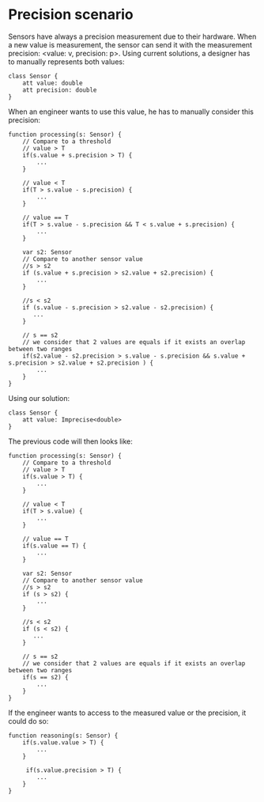 # Precision scenario

Sensors have always a precision measurement due to their hardware.
When a new value is measurement, the sensor can send it with the measurement precision: <value: v, precision: p>.
Using current solutions, a designer has to manually represents both values:

```
class Sensor {
    att value: double
    att precision: double
}
```

When an engineer wants to use this value, he has to manually consider this precision:

```
function processing(s: Sensor) {
    // Compare to a threshold
    // value > T
    if(s.value + s.precision > T) {
        ...
    }

    // value < T
    if(T > s.value - s.precision) {
        ...
    }

    // value == T
    if(T > s.value - s.precision && T < s.value + s.precision) {
        ...
    }

    var s2: Sensor
    // Compare to another sensor value
    //s > s2
    if (s.value + s.precision > s2.value + s2.precision) {
        ...
    }

    //s < s2
    if (s.value - s.precision > s2.value - s2.precision) {
       ... 
    }

    // s == s2
    // we consider that 2 values are equals if it exists an overlap between two ranges
    if(s2.value - s2.precision > s.value - s.precision && s.value + s.precision > s2.value + s2.precision ) {
        ...
    }
}
```

Using our solution:
```
class Sensor {
    att value: Imprecise<double>
}
```

The previous code will then looks like:
```
function processing(s: Sensor) {
    // Compare to a threshold
    // value > T
    if(s.value > T) {
        ...
    }

    // value < T
    if(T > s.value) {
        ...
    }

    // value == T
    if(s.value == T) {
        ...
    }

    var s2: Sensor
    // Compare to another sensor value
    //s > s2
    if (s > s2) {
        ...
    }

    //s < s2
    if (s < s2) {
       ... 
    }

    // s == s2
    // we consider that 2 values are equals if it exists an overlap between two ranges
    if(s == s2) {
        ...
    }
}
```

If the engineer wants to access to the measured value or the precision, it could do so:

```
function reasoning(s: Sensor) {
    if(s.value.value > T) {
        ...
    }

     if(s.value.precision > T) {
        ...
    }
}
```

